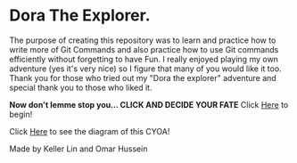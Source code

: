 # Dora The Explorer.
The purpose of creating this repository was to learn and practice how to write more of Git Commands and also practice how to use Git commands efficiently without forgetting to have Fun.
I really enjoyed playing my own adventure (yes it's very nice) so I figure that many of you would like it too. Thank you for those who tried out my "Dora the explorer" adventure and special thank you to those who liked it.

**Now don't lemme stop you... CLICK AND DECIDE YOUR FATE**
Click [Here](../dora-out.md) to begin!

Click [Here](https://docs.google.com/drawings/d/1GsbY2ERESYtXPZe2nMIyujmkCKHkClH7KrP6kygFEUs/edit?usp=sharing) to see the diagram of this CYOA!

Made by Keller Lin and Omar Hussein